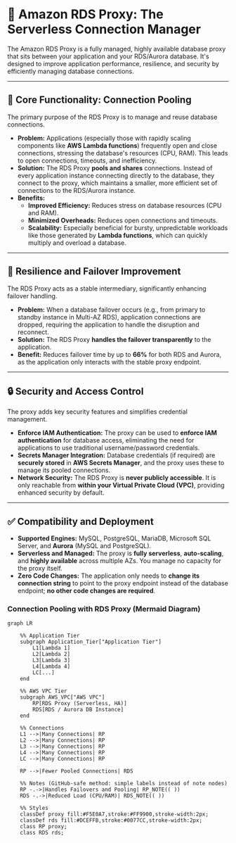 # 🔌 Amazon RDS Proxy: The Serverless Connection Manager

The Amazon RDS Proxy is a fully managed, highly available database proxy that sits between your application and your RDS/Aurora database. It's designed to improve application performance, resilience, and security by efficiently managing database connections.

-----

## 🎯 Core Functionality: Connection Pooling

The primary purpose of the RDS Proxy is to manage and reuse database connections.

  * **Problem:** Applications (especially those with rapidly scaling components like **AWS Lambda functions**) frequently open and close connections, stressing the database's resources (CPU, RAM). This leads to open connections, timeouts, and inefficiency.
  * **Solution:** The RDS Proxy **pools and shares** connections. Instead of every application instance connecting directly to the database, they connect to the proxy, which maintains a smaller, more efficient set of connections to the RDS/Aurora instance.
  * **Benefits:**
      * **Improved Efficiency:** Reduces stress on database resources (CPU and RAM).
      * **Minimized Overheads:** Reduces open connections and timeouts.
      * **Scalability:** Especially beneficial for bursty, unpredictable workloads like those generated by **Lambda functions**, which can quickly multiply and overload a database.

-----

## 🚀 Resilience and Failover Improvement

The RDS Proxy acts as a stable intermediary, significantly enhancing failover handling.

  * **Problem:** When a database failover occurs (e.g., from primary to standby instance in Multi-AZ RDS), application connections are dropped, requiring the application to handle the disruption and reconnect.
  * **Solution:** The RDS Proxy **handles the failover transparently** to the application.
  * **Benefit:** Reduces failover time by up to **66%** for both RDS and Aurora, as the application only interacts with the stable proxy endpoint.

-----

## 🔒 Security and Access Control

The proxy adds key security features and simplifies credential management.

  * **Enforce IAM Authentication:** The proxy can be used to **enforce IAM authentication** for database access, eliminating the need for applications to use traditional username/password credentials.
  * **Secrets Manager Integration:** Database credentials (if required) are **securely stored** in **AWS Secrets Manager**, and the proxy uses these to manage its pooled connections.
  * **Network Security:** The RDS Proxy is **never publicly accessible**. It is only reachable from **within your Virtual Private Cloud (VPC)**, providing enhanced security by default.

-----

## ✅ Compatibility and Deployment

  * **Supported Engines:** MySQL, PostgreSQL, MariaDB, Microsoft SQL Server, and **Aurora** (MySQL and PostgreSQL).
  * **Serverless and Managed:** The proxy is **fully serverless**, **auto-scaling**, and **highly available** across multiple AZs. You manage no capacity for the proxy itself.
  * **Zero Code Changes:** The application only needs to **change its connection string** to point to the proxy endpoint instead of the database endpoint; **no other code changes are required**.

### Connection Pooling with RDS Proxy (Mermaid Diagram)

```mermaid
graph LR

    %% Application Tier
    subgraph Application_Tier["Application Tier"]
        L1[Lambda 1]
        L2[Lambda 2]
        L3[Lambda 3]
        L4[Lambda 4]
        LC[...]
    end

    %% AWS VPC Tier
    subgraph AWS_VPC["AWS VPC"]
        RP[RDS Proxy (Serverless, HA)]
        RDS[RDS / Aurora DB Instance]
    end

    %% Connections
    L1 -->|Many Connections| RP
    L2 -->|Many Connections| RP
    L3 -->|Many Connections| RP
    L4 -->|Many Connections| RP
    LC -->|Many Connections| RP

    RP -->|Fewer Pooled Connections| RDS

    %% Notes (GitHub-safe method: simple labels instead of note nodes)
    RP -.->|Handles Failovers and Pooling| RP_NOTE(( ))
    RDS -.->|Reduced Load (CPU/RAM)| RDS_NOTE(( ))

    %% Styles
    classDef proxy fill:#F5E0A7,stroke:#FF9900,stroke-width:2px;
    classDef rds fill:#DCEFFB,stroke:#0077CC,stroke-width:2px;
    class RP proxy;
    class RDS rds;


```